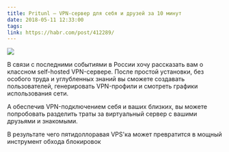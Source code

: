 ```yaml
---
title: Pritunl — VPN-сервер для себя и друзей за 10 минут
date: 2018-05-11 12:33:00
tags:
link: https://habr.com/post/412289/
---
```


![](https://files.readme.io/VrFcaFRleaC8nYnHZp4Q_logo_full2.png)

В связи с последними событиями в России хочу рассказать вам о классном self-hosted VPN-сервере. После простой установки, без особого труда и углубленных знаний вы сможете создавать пользователей, генерировать VPN-профили и смотреть графики использования сети.

А обеспечив VPN-подключением себя и ваших близких, вы можете попробовать разделить траты за виртуальный сервер с вашими друзьями и знакомыми.

В результате чего пятидоллоравая VPS'ка может превратится в мощный инструмент обхода блокировок
<!-- more -->
